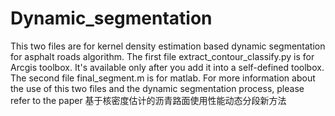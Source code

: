 # Dynamic_segmentation
This two files are for kernel density estimation based dynamic segmentation for asphalt roads algorithm.
The first file extract_contour_classify.py is for Arcgis toolbox. It's available only after you add it into a self-defined toolbox.
The second file final_segment.m is for matlab.
For more information about the use of this two files and the dynamic segmentation process, please refer to the paper
基于核密度估计的沥青路面使用性能动态分段新方法
